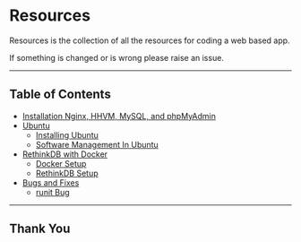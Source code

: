 # Resources

Resources is the collection of all the resources for coding a web based app.

If something is changed or is wrong please raise an issue.

---

## Table of Contents

- [Installation Nginx, HHVM, MySQL, and phpMyAdmin](Installation-Nginx-HHVM-MySQL-and-phpMyAdmin)
- [Ubuntu](Ubuntu)
  - [Installing Ubuntu](Ubuntu/installing_ubuntu.md)
  - [Software Management In Ubuntu](Ubuntu/software_management_in_ubuntu.md)
- [RethinkDB with Docker](RethinkDB-with-Docker)
  - [Docker Setup](Docker-Setup)
  - [RethinkDB Setup](RethinkDB-Setup)
- [Bugs and Fixes](Bugs-and-Fixes)
  - [runit Bug](runit_bug.md)

---

## Thank You
